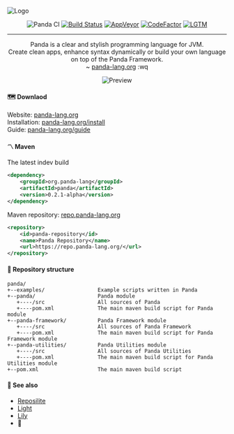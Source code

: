 ![Logo](https://user-images.githubusercontent.com/4235722/86413251-06fa5300-bcc1-11ea-8f95-0aa92d37595e.png)

<!--suppress ALL -->
<p align="center">
   <img src="https://github.com/panda-lang/panda/workflows/Panda%20CI/badge.svg" alt="Panda CI">
   <a href="https://travis-ci.com/panda-lang/panda"><img src="https://travis-ci.com/panda-lang/panda.svg?branch=master" alt="Build Status"></a>
   <a href="https://ci.appveyor.com/project/panda-lang/panda/branch/master"><img src="https://ci.appveyor.com/api/projects/status/whatvc77sgtjb1ip/branch/master?svg=true" alt="AppVeyor"></a>
   <a href="https://www.codefactor.io/repository/github/panda-lang/panda"><img src="https://www.codefactor.io/repository/github/panda-lang/panda/badge" alt="CodeFactor"></a>
   <a href="https://lgtm.com/projects/g/panda-lang/panda/context:java"><img src="https://img.shields.io/lgtm/grade/java/g/panda-lang/panda.svg?logo=lgtm&logoWidth=18" alt="LGTM"></a>
   <hr>
   
   <p align="center">
     Panda is a clear and stylish programming language for JVM.<br>
     Create clean apps, enhance syntax dynamically or build your own language on top of the Panda Framework.<br>
     ~ <a href="https://panda-lang.org/">panda-lang.org</a> :wq
   </p>
   
   <p align="center">
     <img src="https://user-images.githubusercontent.com/4235722/86413250-05c92600-bcc1-11ea-95af-d5dac7f83c39.png" alt="Preview">
   </p>
</p>

#### 🗺️ Downlaod
Website: [panda-lang.org](https://panda-lang.org/) <br>
Installation: [panda-lang.org/install](https://panda-lang.org/install) <br>
Guide: [panda-lang.org/guide](https://panda-lang.org/guide)

#### 〽️ Maven
The latest indev build

```xml
<dependency>
    <groupId>org.panda-lang</groupId>
    <artifactId>panda</artifactId>
    <version>0.2.1-alpha</version>
</dependency>
```

Maven repository: [repo.panda-lang.org](https://repo.panda-lang.org/)

```xml
<repository>
    <id>panda-repository</id>
    <name>Panda Repository</name>
    <url>https://repo.panda-lang.org/</url>
</repository>
```

#### 📜 Repository structure
```
panda/
+--examples/                 Example scripts written in Panda
+--panda/                    Panda module
   +----/src                 All sources of Panda
   +----pom.xml              The main maven build script for Panda module
+--panda-framework/          Panda Framework module
   +----/src                 All sources of Panda Framework
   +----pom.xml              The main maven build script for Panda Framework module
+--panda-utilities/          Panda Utilities module
   +----/src                 All sources of Panda Utilities
   +----pom.xml              The main maven build script for Panda Utilities module
+--pom.xml                   The main maven build script
```

#### 💞 See also
- [Reposilite](https://github.com/panda-lang/reposilite)
- [Light](https://github.com/panda-lang/light)
- [Lily](https://github.com/panda-lang/lily)
- 🥞
